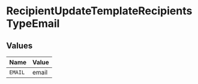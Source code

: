 # RecipientUpdateTemplateRecipientsTypeEmail


## Values

| Name    | Value   |
| ------- | ------- |
| `EMAIL` | email   |